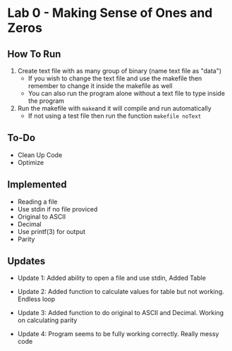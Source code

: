 # Lab 0 - Making Sense of Ones and Zeros

## How To Run
1. Create text file with as many group of binary (name text file as "data")
    * If you wish to change the text file and use the makefile then remember to change it inside the makefile as well
    * You can also run the program alone without a text file to type inside the program
2. Run the makefile with `make`and it will compile and run automatically
    * If not using a test file then run the function `makefile noText`

## To-Do
* Clean Up Code
* Optimize

## Implemented
* Reading a file
* Use stdin if no file proviced
* Original to ASCII
* Decimal
* Use printf(3) for output
* Parity

## Updates

* Update 1: Added ability to open a file and use stdin, Added Table

* Update 2: Added function to calculate values for table but not working. Endless loop

* Update 3: Added function to do original to ASCII and Decimal. Working on calculating parity

* Update 4: Program seems to be fully working correctly. Really messy code